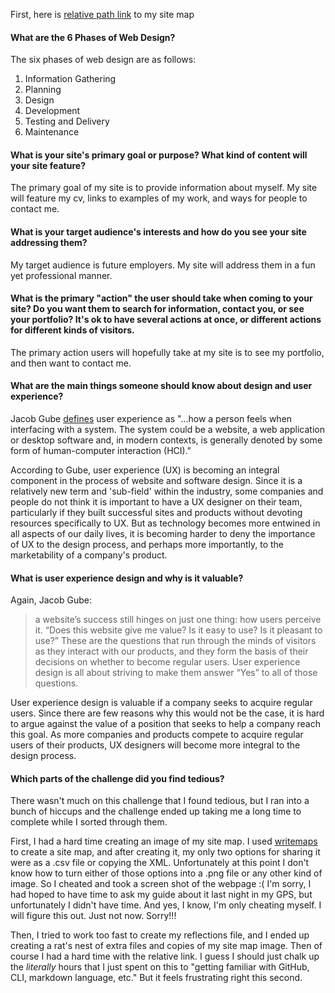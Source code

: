 First, here is [relative path link](/week-2/imgs/sitemap.png) to my site map

#### What are the 6 Phases of Web Design?

The six phases of web design are as follows:

1. Information Gathering
2. Planning
3. Design
4. Development
5. Testing and Delivery
6. Maintenance

#### What is your site's primary goal or purpose? What kind of content will your site feature?

The primary goal of my site is to provide information about myself. My site will feature my cv, links to examples of my work, and ways for people to contact me.

#### What is your target audience's interests and how do you see your site addressing them?

My target audience is future employers. My site will address them in a fun yet professional manner.

#### What is the primary "action" the user should take when coming to your site? Do you want them to search for information, contact you, or see your portfolio? It's ok to have several actions at once, or different actions for different kinds of visitors.

The primary action users will hopefully take at my site is to see my portfolio, and then want to contact me.

#### What are the main things someone should know about design and user experience?

Jacob Gube [defines](http://www.smashingmagazine.com/2010/10/what-is-user-experience-design-overview-tools-and-resources)  user experience as "...how a person feels when interfacing with a system. The system could be a website, a web application or desktop software and, in modern contexts, is generally denoted by some form of human-computer interaction (HCI)."

According to Gube, user experience (UX) is becoming an integral component in the process of website and software design. Since it is a relatively new term and 'sub-field' within the industry, some companies and people do not think it is important to have a UX designer on their team, particularly if they built successful sites and products without devoting resources specifically to UX. But as technology becomes more entwined in all aspects of our daily lives, it is becoming harder to deny the importance of UX to the design process, and perhaps more importantly, to the marketability of a company's product.

#### What is user experience design and why is it valuable?

Again, Jacob Gube:
> a website’s success still hinges on just one thing: how users perceive it. “Does this website give me value? Is it easy to use? Is it pleasant to use?” These are the questions that run through the minds of visitors as they interact with our products, and they form the basis of their decisions on whether to become regular users. User experience design is all about striving to make them answer “Yes” to all of those questions.

User experience design is valuable if a company seeks to acquire regular users. Since there are few reasons why this would not be the case, it is hard to argue against the value of a position that seeks to help a company reach this goal. As more companies and products compete to acquire regular users of their products, UX designers will become more integral to the design process.

#### Which parts of the challenge did you find tedious?

There wasn't much on this challenge that I found tedious, but I ran into a bunch of hiccups and the challenge ended up taking me a long time to complete while I sorted through them.

First, I had a hard time creating an image of my site map. I used [writemaps](https://www.writemaps.com/) to create a site map, and after creating it, my only two options for sharing it were as a .csv file or copying the XML. Unfortunately at this point I don't know how to turn either of those options into a .png file or any other kind of image. So I cheated and took a screen shot of the webpage :(  I'm sorry, I had hoped to have time to ask my guide about it last night in my GPS, but unfortunately I didn't have time. And yes, I know, I'm only cheating myself. I will figure this out. Just not now. Sorry!!!

Then, I tried to work too fast to create my reflections file, and I ended up creating a rat's nest of extra files and copies of my site map image. Then of course I had a hard time with the relative link. I guess I should just chalk up the *literally* hours that I just spent on this to "getting familiar with GitHub, CLI, markdown language, etc." But it feels frustrating right this second.